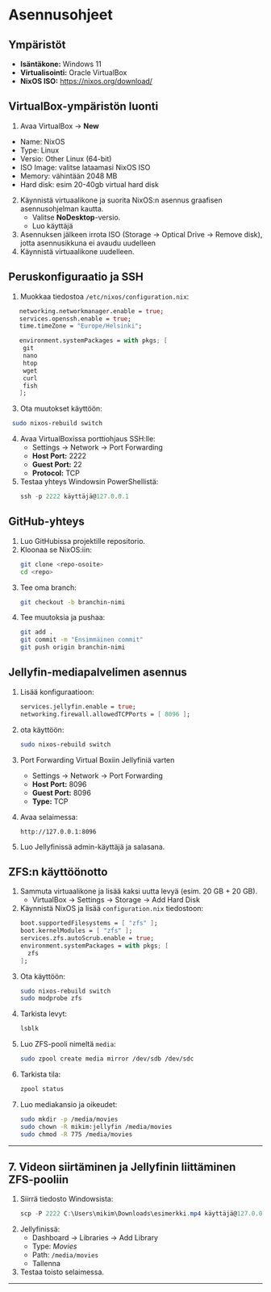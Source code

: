 # Asennusohjeet

## Ympäristöt
- **Isäntäkone:** Windows 11  
- **Virtualisointi:** Oracle VirtualBox  
- **NixOS ISO:** https://nixos.org/download/

## VirtualBox-ympäristön luonti
  1. Avaa VirtualBox → **New**  
   - Name: NixOS  
   - Type: Linux  
   - Versio: Other Linux (64-bit)
   - ISO Image: valitse lataamasi NixOS ISO  
   - Memory: vähintään 2048 MB
   - Hard disk: esim 20-40gb virtual hard disk
2. Käynnistä virtuaalikone ja suorita NixOS:n asennus graafisen asennusohjelman kautta.  
   - Valitse **NoDesktop**-versio.  
   - Luo käyttäjä 
3. Asennuksen jälkeen irrota ISO (Storage → Optical Drive → Remove disk), jotta asennusikkuna ei avaudu uudelleen
4. Käynnistä virtuaalikone uudelleen.

## Peruskonfiguraatio ja SSH
1. Muokkaa tiedostoa `/etc/nixos/configuration.nix`:
```nix
   networking.networkmanager.enable = true;
   services.openssh.enable = true;
   time.timeZone = "Europe/Helsinki";

   environment.systemPackages = with pkgs; [
    git
    nano
    htop
    wget
    curl
    fish
   ];
   ```
3. Ota muutokset käyttöön:  
  ```bash
   sudo nixos-rebuild switch
   ```
4. Avaa VirtualBoxissa porttiohjaus SSH:lle:  
   - Settings → Network → Port Forwarding  
   - **Host Port:** 2222  
   - **Guest Port:** 22
   - **Protocol:** TCP
5. Testaa yhteys Windowsin PowerShellistä:  
   ```powershell
   ssh -p 2222 käyttäjä@127.0.0.1
   ```

## GitHub-yhteys
1. Luo GitHubissa projektille repositorio.  
2. Kloonaa se NixOS:iin:  
   ```bash
   git clone <repo-osoite>
   cd <repo>
   ```
3. Tee oma branch:  
   ```bash
   git checkout -b branchin-nimi
   ```
4. Tee muutoksia ja pushaa:  
   ```bash
   git add .
   git commit -m "Ensimmäinen commit"
   git push origin branchin-nimi
   ```

## Jellyfin-mediapalvelimen asennus
1. Lisää konfiguraatioon:  
   ```nix
   services.jellyfin.enable = true;
   networking.firewall.allowedTCPPorts = [ 8096 ];
   ```
2. ota käyttöön:  
   ```bash
   sudo nixos-rebuild switch
   ```

3. Port Forwarding Virtual Boxiin Jellyfiniä varten
    - Settings → Network → Port Forwarding  
   - **Host Port:** 8096  
   - **Guest Port:** 8096
   - **Type:** TCP
   
5. Avaa selaimessa:  
   ```
   http://127.0.0.1:8096
   ```
6. Luo Jellyfinissä admin-käyttäjä ja salasana.

## ZFS:n käyttöönotto
1. Sammuta virtuaalikone ja lisää kaksi uutta levyä (esim. 20 GB + 20 GB).  
   - VirtualBox → Settings → Storage → Add Hard Disk
2. Käynnistä NixOS ja lisää `configuration.nix` tiedostoon:  
   ```nix
   boot.supportedFilesystems = [ "zfs" ];
   boot.kernelModules = [ "zfs" ];
   services.zfs.autoScrub.enable = true;
   environment.systemPackages = with pkgs; [
     zfs
   ];
   ```
3. Ota käyttöön:  
   ```bash
   sudo nixos-rebuild switch
   sudo modprobe zfs
   ```
4. Tarkista levyt:  
   ```bash
   lsblk
   ```
5. Luo ZFS-pooli nimeltä `media`:  
   ```bash
   sudo zpool create media mirror /dev/sdb /dev/sdc
   ```
6. Tarkista tila:  
   ```bash
   zpool status
   ```
7. Luo mediakansio ja oikeudet:  
   ```bash
   sudo mkdir -p /media/movies
   sudo chown -R mikim:jellyfin /media/movies
   sudo chmod -R 775 /media/movies
   ```

---

## 7. Videon siirtäminen ja Jellyfinin liittäminen ZFS-pooliin
1. Siirrä tiedosto Windowsista:  
   ```powershell
   scp -P 2222 C:\Users\mikim\Downloads\esimerkki.mp4 käyttäjä@127.0.0.1:/media/movies/
   ```
2. Jellyfinissä:  
   - Dashboard → Libraries → Add Library  
   - Type: *Movies*  
   - Path: `/media/movies`  
   - Tallenna
3. Testaa toisto selaimessa.  

---
   
